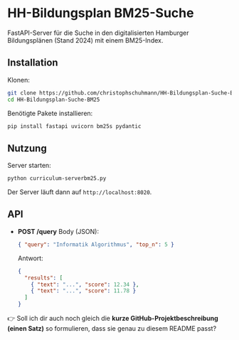 # HH-Bildungsplan BM25-Suche

FastAPI-Server für die Suche in den digitalisierten Hamburger Bildungsplänen (Stand 2024) mit einem BM25-Index.

## Installation

Klonen:
```bash
git clone https://github.com/christophschuhmann/HH-Bildungsplan-Suche-BM25.git
cd HH-Bildungsplan-Suche-BM25
````

Benötigte Pakete installieren:

```bash
pip install fastapi uvicorn bm25s pydantic
```

## Nutzung

Server starten:

```bash
python curriculum-serverbm25.py
```

Der Server läuft dann auf `http://localhost:8020`.

## API

* **POST /query**
  Body (JSON):

  ```json
  { "query": "Informatik Algorithmus", "top_n": 5 }
  ```

  Antwort:

  ```json
  {
    "results": [
      { "text": "...", "score": 12.34 },
      { "text": "...", "score": 11.78 }
    ]
  }
  ```


👉 Soll ich dir auch noch gleich die **kurze GitHub-Projektbeschreibung (einen Satz)** so formulieren, dass sie genau zu diesem README passt?
```
